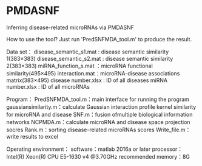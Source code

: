 # PMDASNF
Inferring disease-related microRNAs via PMDASNF

How to use the tool?
Just run 'PredSNFMDA_tool.m' to produce the result.

Data set：
disease_semantic_s1.mat :  disease semantic similarity 1(383×383)
disease_semantic_s2.mat :  disease semantic similarity 2(383×383)
miRNA_function_s.mat ：microRNA functional similarity(495×495)
interaction.mat：microRNA-disease associations  matrix(383×495)
disease number.xlsx : ID of all diseases
miRNA number.xlsx : ID of all microRNAs

Program：
PredSNFMDA_tool.m：main interface for running the program
gaussiansimilarity.m：calculate Gaussian interaction profile kernel similarity for microRNA and disease
SNF.m：fusion ofmultiple biological information networks
NCPMDA.m：calculate microRNA and disease space projection socres
Rank.m：sorting disease-related microRNAs scores
Write_file.m：write results to excel

Operating environment：
software：matlab 2016a or later
processor：Intel(R) Xeon(R) CPU E5-1630 v4 @3.70GHz
recommended memory：8G






